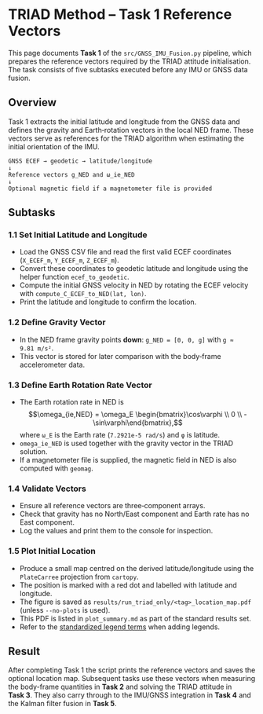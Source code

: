 # TRIAD Method – Task 1 Reference Vectors

This page documents **Task&nbsp;1** of the `src/GNSS_IMU_Fusion.py` pipeline, which prepares the reference vectors required by the TRIAD attitude initialisation. The task consists of five subtasks executed before any IMU or GNSS data fusion.

## Overview

Task&nbsp;1 extracts the initial latitude and longitude from the GNSS data and defines the gravity and Earth‑rotation vectors in the local NED frame. These vectors serve as references for the TRIAD algorithm when estimating the initial orientation of the IMU.

```
GNSS ECEF → geodetic → latitude/longitude
↓
Reference vectors g_NED and ω_ie_NED
↓
Optional magnetic field if a magnetometer file is provided
```

## Subtasks

### 1.1 Set Initial Latitude and Longitude
- Load the GNSS CSV file and read the first valid ECEF coordinates (`X_ECEF_m`, `Y_ECEF_m`, `Z_ECEF_m`).
- Convert these coordinates to geodetic latitude and longitude using the helper function `ecef_to_geodetic`.
- Compute the initial GNSS velocity in NED by rotating the ECEF velocity with `compute_C_ECEF_to_NED(lat, lon)`.
- Print the latitude and longitude to confirm the location.

### 1.2 Define Gravity Vector
- In the NED frame gravity points **down**: `g_NED = [0, 0, g]` with `g ≈ 9.81 m/s²`.
- This vector is stored for later comparison with the body‑frame accelerometer data.

### 1.3 Define Earth Rotation Rate Vector
- The Earth rotation rate in NED is
  $$\omega_{ie,NED} = \omega_E \begin{bmatrix}\cos\varphi \\ 0 \\ -\sin\varphi\end{bmatrix},$$
  where `ω_E` is the Earth rate (`7.2921e‑5 rad/s`) and `φ` is latitude.
- `omega_ie_NED` is used together with the gravity vector in the TRIAD solution.
- If a magnetometer file is supplied, the magnetic field in NED is also computed with `geomag`.

### 1.4 Validate Vectors
- Ensure all reference vectors are three‑component arrays.
- Check that gravity has no North/East component and Earth rate has no East component.
- Log the values and print them to the console for inspection.

### 1.5 Plot Initial Location
- Produce a small map centred on the derived latitude/longitude using the `PlateCarree` projection from `cartopy`.
- The position is marked with a red dot and labelled with latitude and longitude.
- The figure is saved as `results/run_triad_only/<tag>_location_map.pdf` (unless `--no-plots` is used).
- This PDF is listed in `plot_summary.md` as part of the standard results set.
- Refer to the [standardized legend terms](PlottingChecklist.md#standardized-legend-terms) when adding legends.

## Result

After completing Task 1 the script prints the reference vectors and saves the optional location map. Subsequent tasks use these vectors when measuring the body-frame quantities in **Task 2** and solving the TRIAD attitude in **Task 3**. They also carry through to the IMU/GNSS integration in **Task 4** and the Kalman filter fusion in **Task 5**.

